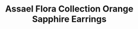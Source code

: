 ---
title: Assael Flora Collection Orange Sapphire Earrings
description: |
  Abstracted, dimensional Pave petals fan towards a perfect Akoya Pearl center in these striking statement earrings.
specs: |
  8.10 mm Akoya Cultured Pearls with 10.67 carats of Orange Sapphires, set in 18K Yellow Gold and Titanium.
images:
  - image_path: /uploads/assael-flora-collection-orange-sapphire-earrings.png
_category:
order: 1
tags:
  - earrings
---